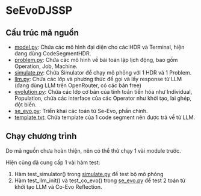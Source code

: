 # SeEvoDJSSP
## Cấu trúc mã nguồn
* [model.py](./model.py): Chứa các mô hình đại diện cho các HDR và Terminal, hiện đang dùng CodeSegmentHDR.
* [problem.py](./problem.py): Chứa các mô hình về bài toán lập lịch động, bao gồm Operation, Job, Machine.
* [simulate.py](./simulate.py): Chứa Simulator để chạy mô phỏng với 1 HDR và 1 Problem.
* [llm.py](./llm.py): Chứa các lớp và phương thức để gọi và lấy response từ LLM (đang dùng LLM trên OpenRouter, có các bản free)
* [evolution.py](./evolution.py): Chứa các lớp cơ bản của tính toán tiến hóa như Individual, Population, chứa các interface của các Operator như khởi tạo, lai ghép, đột biến.
* [se_evo.py](./se_evo.py): Triển khai các toán tử Se-Evo, phần chính.
* [template.txt](./template.txt): Chứa template của 1 code segment nên được trả về từ LLM.
## Chạy chương trình
Do mã nguồn chưa hoàn thiện, nên có thể thử chạy 1 vài module trước.

Hiện cũng đã cung cấp 1 vài hàm test:
1. Hàm test_simulator() trong [simulate.py](./simulate.py) để test bộ mô phỏng
2. Hàm test_llm_init() và test_co_evo() trong [se_evo.py](./se_evo.py) để test 2 toán tử khởi tạo LLM và Co-Evo Reflection.